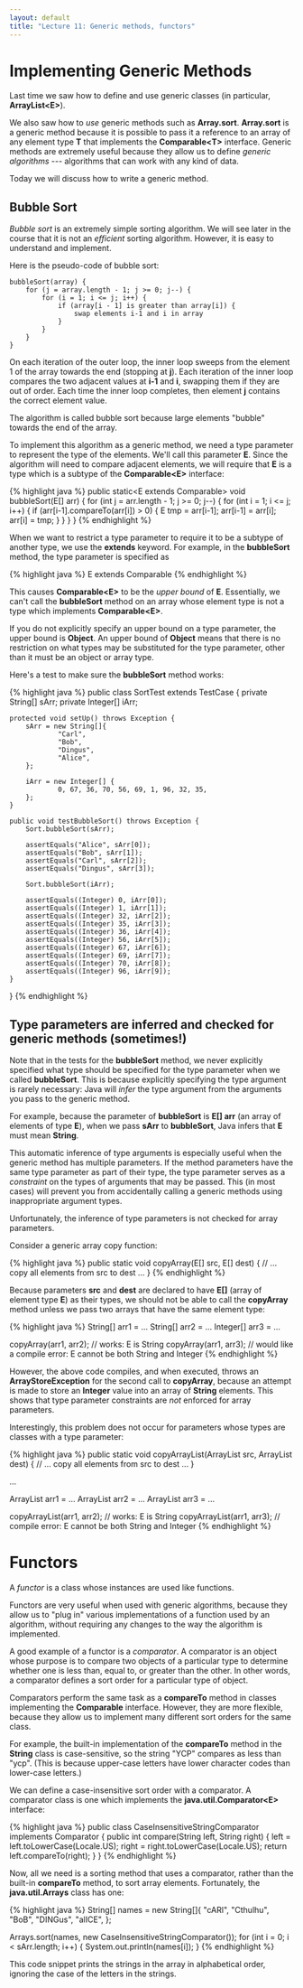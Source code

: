 ```yaml
---
layout: default
title: "Lecture 11: Generic methods, functors"
---
```


Implementing Generic Methods
============================

Last time we saw how to define and use generic classes (in particular, **ArrayList&lt;E&gt;**).

We also saw how to *use* generic methods such as **Array.sort**. **Array.sort** is a generic method because it is possible to pass it a reference to an array of any element type **T** that implements the **Comparable&lt;T&gt;** interface. Generic methods are extremely useful because they allow us to define *generic algorithms* --- algorithms that can work with any kind of data.

Today we will discuss how to write a generic method.

Bubble Sort
-----------

*Bubble sort* is an extremely simple sorting algorithm. We will see later in the course that it is not an *efficient* sorting algorithm. However, it is easy to understand and implement.

Here is the pseudo-code of bubble sort:

    bubbleSort(array) {
        for (j = array.length - 1; j >= 0; j--) {
            for (i = 1; i <= j; i++) {
                if (array[i - 1] is greater than array[i]) {
                    swap elements i-1 and i in array
                }
            }
        }
    }

On each iteration of the outer loop, the inner loop sweeps from the element 1 of the array towards the end (stopping at **j**). Each iteration of the inner loop compares the two adjacent values at **i-1** and **i**, swapping them if they are out of order. Each time the inner loop completes, then element **j** contains the correct element value.

The algorithm is called bubble sort because large elements "bubble" towards the end of the array.

To implement this algorithm as a generic method, we need a type parameter to represent the type of the elements. We'll call this parameter **E**. Since the algorithm will need to compare adjacent elements, we will require that **E** is a type which is a subtype of the **Comparable&lt;E&gt;** interface:

{% highlight java %}
public static<E extends Comparable<E>> void bubbleSort(E[] arr) {
    for (int j = arr.length - 1; j >= 0; j--) {
        for (int i = 1; i <= j; i++) {
            if (arr[i-1].compareTo(arr[i]) > 0) {
                E tmp = arr[i-1];
                arr[i-1] = arr[i];
                arr[i] = tmp;
            }
        }
    }
}
{% endhighlight %}

When we want to restrict a type parameter to require it to be a subtype of another type, we use the **extends** keyword. For example, in the **bubbleSort** method, the type parameter is specified as

{% highlight java %}
E extends Comparable<E>
{% endhighlight %}

This causes **Comparable&lt;E&gt;** to be the *upper bound* of **E**. Essentially, we can't call the **bubbleSort** method on an array whose element type is not a type which implements **Comparable&lt;E&gt;**.

If you do not explicitly specify an upper bound on a type parameter, the upper bound is **Object**. An upper bound of **Object** means that there is no restriction on what types may be substituted for the type parameter, other than it must be an object or array type.

Here's a test to make sure the **bubbleSort** method works:

{% highlight java %}
public class SortTest extends TestCase {
    private String[] sArr;
    private Integer[] iArr;

    protected void setUp() throws Exception {
        sArr = new String[]{
                "Carl",
                "Bob",
                "Dingus",
                "Alice",
        };

        iArr = new Integer[] {
                0, 67, 36, 70, 56, 69, 1, 96, 32, 35,
        };
    }

    public void testBubbleSort() throws Exception {
        Sort.bubbleSort(sArr);

        assertEquals("Alice", sArr[0]);
        assertEquals("Bob", sArr[1]);
        assertEquals("Carl", sArr[2]);
        assertEquals("Dingus", sArr[3]);

        Sort.bubbleSort(iArr);

        assertEquals((Integer) 0, iArr[0]);
        assertEquals((Integer) 1, iArr[1]);
        assertEquals((Integer) 32, iArr[2]);
        assertEquals((Integer) 35, iArr[3]);
        assertEquals((Integer) 36, iArr[4]);
        assertEquals((Integer) 56, iArr[5]);
        assertEquals((Integer) 67, iArr[6]);
        assertEquals((Integer) 69, iArr[7]);
        assertEquals((Integer) 70, iArr[8]);
        assertEquals((Integer) 96, iArr[9]);
    }
}
{% endhighlight %}

Type parameters are inferred and checked for generic methods (sometimes!)
-------------------------------------------------------------------------

Note that in the tests for the **bubbleSort** method, we never explicitly specified what type should be specified for the type parameter when we called **bubbleSort**. This is because explicitly specifying the type argument is rarely necessary: Java will *infer* the type argument from the arguments you pass to the generic method.

For example, because the parameter of **bubbleSort** is **E[] arr** (an array of elements of type **E**), when we pass **sArr** to **bubbleSort**, Java infers that **E** must mean **String**.

This automatic inference of type arguments is especially useful when the generic method has multiple parameters. If the method parameters have the same type parameter as part of their type, the type parameter serves as a *constraint* on the types of arguments that may be passed. This (in most cases) will prevent you from accidentally calling a generic methods using inappropriate argument types.

Unfortunately, the inference of type parameters is not checked for array parameters.

Consider a generic array copy function:

{% highlight java %}
public static<E> void copyArray(E[] src, E[] dest) {
    // ... copy all elements from src to dest ...
}
{% endhighlight %}

Because parameters **src** and **dest** are declared to have **E[]** (array of element type **E**) as their types, we should not be able to call the **copyArray** method unless we pass two arrays that have the same element type:

{% highlight java %}
String[] arr1 = ...
String[] arr2 = ...
Integer[] arr3 = ...

copyArray(arr1, arr2); // works: E is String
copyArray(arr1, arr3); // would like a compile error: E cannot be both String and Integer
{% endhighlight %}

However, the above code compiles, and when executed, throws an **ArrayStoreException** for the second call to **copyArray**, because an attempt is made to store an **Integer** value into an array of **String** elements. This shows that type parameter constraints are *not* enforced for array parameters.

Interestingly, this problem does not occur for parameters whose types are classes with a type parameter:

{% highlight java %}
public static<E> void copyArrayList(ArrayList<E> src, ArrayList<E> dest) {
    // ... copy all elements from src to dest ...
}

...

ArrayList<String> arr1 = ...
ArrayList<String> arr2 = ...
ArrayList<Integer> arr3 = ...

copyArrayList(arr1, arr2); // works: E is String
copyArrayList(arr1, arr3); // compile error: E cannot be both String and Integer
{% endhighlight %}

Functors
========

A *functor* is a class whose instances are used like functions.

Functors are very useful when used with generic algorithms, because they allow us to "plug in" various implementations of a function used by an algorithm, without requiring any changes to the way the algorithm is implemented.

A good example of a functor is a *comparator*. A comparator is an object whose purpose is to compare two objects of a particular type to determine whether one is less than, equal to, or greater than the other. In other words, a comparator defines a sort order for a particular type of object.

Comparators perform the same task as a **compareTo** method in classes implementing the **Comparable** interface. However, they are more flexible, because they allow us to implement many different sort orders for the same class.

For example, the built-in implementation of the **compareTo** method in the **String** class is case-sensitive, so the string "YCP" compares as less than "ycp". (This is because upper-case letters have lower character codes than lower-case letters.)

We can define a case-insensitive sort order with a comparator. A comparator class is one which implements the **java.util.Comparator&lt;E&gt;** interface:

{% highlight java %}
public class CaseInsensitiveStringComparator implements Comparator<String> {
    public int compare(String left, String right) {
        left = left.toLowerCase(Locale.US);
        right = right.toLowerCase(Locale.US);
        return left.compareTo(right);
    }
}
{% endhighlight %}

Now, all we need is a sorting method that uses a comparator, rather than the built-in **compareTo** method, to sort array elements. Fortunately, the **java.util.Arrays** class has one:

{% highlight java %}
String[] names = new String[]{
    "cARl",
    "Cthulhu",
    "BoB",
    "DINGus",
    "alICE",
};

Arrays.sort(names, new CaseInsensitiveStringComparator());
for (int i = 0; i < sArr.length; i++) {
    System.out.println(names[i]);
}
{% endhighlight %}

This code snippet prints the strings in the array in alphabetical order, ignoring the case of the letters in the strings.
